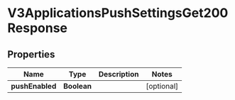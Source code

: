 

# V3ApplicationsPushSettingsGet200Response


## Properties

| Name | Type | Description | Notes |
|------------ | ------------- | ------------- | -------------|
|**pushEnabled** | **Boolean** |  |  [optional] |



